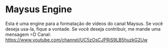 # Maysus Engine
Esta é uma engine para a formatação de vídeos do canal Maysus.
Se você deseja usa-la, fique a vontade.
Se você deseja contribuir, me mande uma mensagem =D
Canal: https://www.youtube.com/channel/UC5zOsCJPRiS9LB5huzkG2Uw
